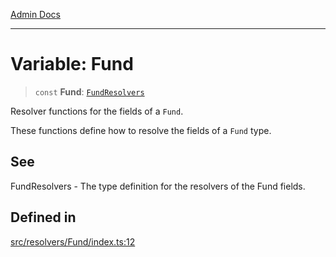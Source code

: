 [Admin Docs](/)

***

# Variable: Fund

> `const` **Fund**: [`FundResolvers`](../../../types/generatedGraphQLTypes/type-aliases/FundResolvers.md)

Resolver functions for the fields of a `Fund`.

These functions define how to resolve the fields of a `Fund` type.

## See

FundResolvers - The type definition for the resolvers of the Fund fields.

## Defined in

[src/resolvers/Fund/index.ts:12](https://github.com/Suyash878/talawa-api/blob/cfd688207611ba245c99edd8dbaccb2cdbf6a043/src/resolvers/Fund/index.ts#L12)
